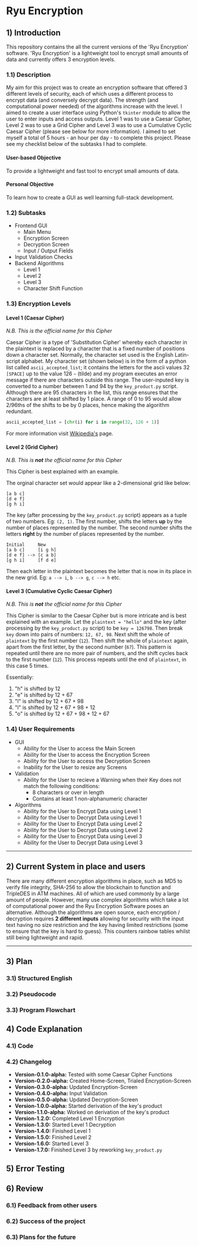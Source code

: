 
# Ryu Encryption

## 1) Introduction
This repository contains the all the current versions of the 'Ryu Encryption' software. 'Ryu Encryption' is a lightweight tool to encrypt small amounts of data and currently offers 3 encryption levels.

### 1.1) Description
My aim for this project was to create an encryption software that offered 3 different levels of security, each of which uses a different process to encrypt data (and conversely decrypt data). The strength (and computational power needed) of the algorithms increase with the level. I aimed to create a user interface using Python's `tkinter` module to allow the user to enter inputs and access outputs. Level 1 was to use a Caesar Cipher, Level 2 was to use a Grid Cipher and Level 3 was to use a Cumulative Cyclic Caesar Cipher (please see below for more information). I aimed to set myself a total of 5 hours - an hour per day - to complete this project. Please see my checklist below of the subtasks I had to complete.

#### User-based Objective
To provide a lightweight and fast tool to encrypt small amounts of data.

#### Personal Objective
To learn how to create a GUI as well learning full-stack development.

### 1.2) Subtasks
- Frontend GUI
  - Main Menu
  - Encryption Screen
  - Decryption Screen
  - Input / Output Fields
- Input Validation Checks
- Backend Algorithms
  - Level 1
  - Level 2
  - Level 3
  - Character Shift Function 

### 1.3) Encryption Levels
#### Level 1 (Caesar Cipher)
*N.B. This is the official name for this Cipher*

Caesar Cipher is a type of 'Substitution Cipher' whereby each character in the plaintext is replaced by a character that is a fixed number of positions down a character set. Normally, the character set used is the English Latin-script alphabet. My character set (shown below) is in the form of a python list called `ascii_accepted_list`; it contains the letters for the ascii values 32 `[SPACE]` up to the value 126 `~` (tilde) and my program executes an error message if there are characters outside this range. The user-inputed key is converted to a number between 1 and 94 by the `key_product.py` script. Although there are 95 characters in the list, this range ensures that the characters are at least shifted by 1 place. A range of 0 to 95 would allow 2/96ths of the shifts to be by 0 places, hence making the algorithm redundant. 

```python
ascii_accepted_list = [chr(i) for i in range(32, 126 + 1)]
```

For more information visit [Wikipedia's](https://en.wikipedia.org/wiki/Caesar_cipher) page.

#### Level 2 (Grid Cipher)
*N.B. This is **not** the official name for this Cipher*

This Cipher is best explained with an example.

The orginal character set would appear like a 2-dimensional grid like below:
```
[a b c]
[d e f]
[g h i]
```
The key (after processing by the `key_product.py` script) appears as a tuple of two numbers. Eg: `(2, 1)`. The first number, shifts the letters **up** by the number of places represented by the number. The second number shifts the letters **right** by the number of places represented by the number.
```
Initial     New
[a b c]     [i g h]
[d e f] --> [c a b]
[g h i]     [f d e]
```
Then each letter in the plaintext becomes the letter that is now in its place in the new grid. Eg: `a --> i`, `b --> g`, `c --> h` etc.

#### Level 3 (Cumulative Cyclic Caesar Cipher)
*N.B. This is **not** the official name for this Cipher*

This Cipher is similar to the Caesar Cipher but is more intricate and is best explained with an example. Let the `plaintext = "hello"` and the key (after processing by the `key_product.py` script) to be `key = 126798`. Then break `key` down into pairs of numbers: `12, 67, 98`. Next shift the whole of `plaintext` by the first number (`12`). Then shift the whole of `plaintext` again, apart from the first letter, by the second number (`67`). This pattern is repeated until there are no more pair of numbers, and the shift cycles back to the first number (`12`). This process repeats until the end of `plaintext`, in this case 5 times.

Essentially:
1. "h" is shifted by 12
2. "e" is shifted by 12 + 67
3. "l" is shifted by 12 + 67 + 98
4. "l" is shifted by 12 + 67 + 98 + 12
5. "o" is shifted by 12 + 67 + 98 + 12 + 67

### 1.4) User Requirements
- GUI
  - Ability for the User to access the Main Screen
  - Ability for the User to access the Encryption Screen
  - Ability for the User to access the Decryption Screen
  - Inability for the User to resize any Screens
- Validation
  - Ability for the User to recieve a Warning when their Key does not match the following conditions:
    - 8 characters or over in length
    - Contains at least 1 non-alphanumeric character
- Algorithms
  - Ability for the User to Encrypt Data using Level 1
  - Ability for the User to Decrypt Data using Level 1
  - Ability for the User to Encrypt Data using Level 2
  - Ability for the User to Decrypt Data using Level 2
  - Ability for the User to Encrypt Data using Level 3
  - Ability for the User to Decrypt Data using Level 3

___

## 2) Current System in place and users
There are many different encryption algorithms in place, such as MD5 to verify file integrity, SHA-256 to allow the blockchain to function and TripleDES in ATM machines. All of which are used commonly by a large amount of people. However, many use complex algorithms which take a lot of computational power and the Ryu Encryption Software poses an alternative. Although the algorithms are open source, each encryption / decryption requires **2 different inputs** allowing for security with the input text having no size restriction and the key having limited restrictions (some to ensure that the key is hard to guess). This counters rainbow tables whilst still being lightweight and rapid.

___

## 3) Plan
### 3.1) Structured English
### 3.2) Pseudocode
### 3.3) Program Flowchart

## 4) Code Explanation
### 4.1) Code
### 4.2) Changelog
- **Version-0.1.0-alpha:** Tested with some Caesar Cipher Functions
- **Version-0.2.0-alpha:** Created Home-Screen, Trialed Encryption-Screen
- **Version-0.3.0-alpha:** Updated Encryption-Screen
- **Version-0.4.0-alpha:** Input Validation
- **Version-0.5.0-alpha:** Updated Decryption-Screen
- **Version-1.0.0-alpha:** Started derivation of the key's product
- **Version-1.1.0-alpha:** Worked on derivation of the key's product
- **Version-1.2.0:** Completed Level 1 Encryption
- **Version-1.3.0:** Started Level 1 Decryption
- **Version-1.4.0:** Finished Level 1
- **Version-1.5.0:** Finished Level 2
- **Version-1.6.0:** Started Level 3
- **Version-1.7.0:** Finished Level 3 by reworking `key_product.py`

## 5) Error Testing

## 6) Review
### 6.1) Feedback from other users
### 6.2) Success of the project
### 6.3) Plans for the future

